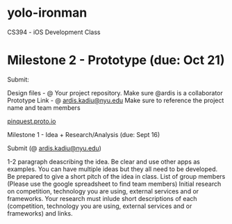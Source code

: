 yolo-ironman
============

CS394 - iOS Development Class

Milestone 2 - Prototype (due: Oct 21)
===

Submit:

Design files - @ Your project repository. Make sure @ardis is a collaborator Prototype Link - @ ardis.kadiu@nyu.edu Make sure to reference the project name and team members

[pinquest.proto.io](http://pinquest.proto.io)

Milestone 1 - Idea + Research/Analysis (due: Sept 16)

Submit (@ ardis.kadiu@nyu.edu)

1-2 paragraph deascribing the idea. Be clear and use other apps as examples. You can have multiple ideas but they all need to be developed. Be prepared to give a short pitch of the idea in class.
List of group members (Please use the google spreadsheet to find team members)
Initial research on competition, technology you are using, external services and or frameworks. Your research must inlude short descriptions of each (competition, technology you are using, external services and or frameworks) and links.